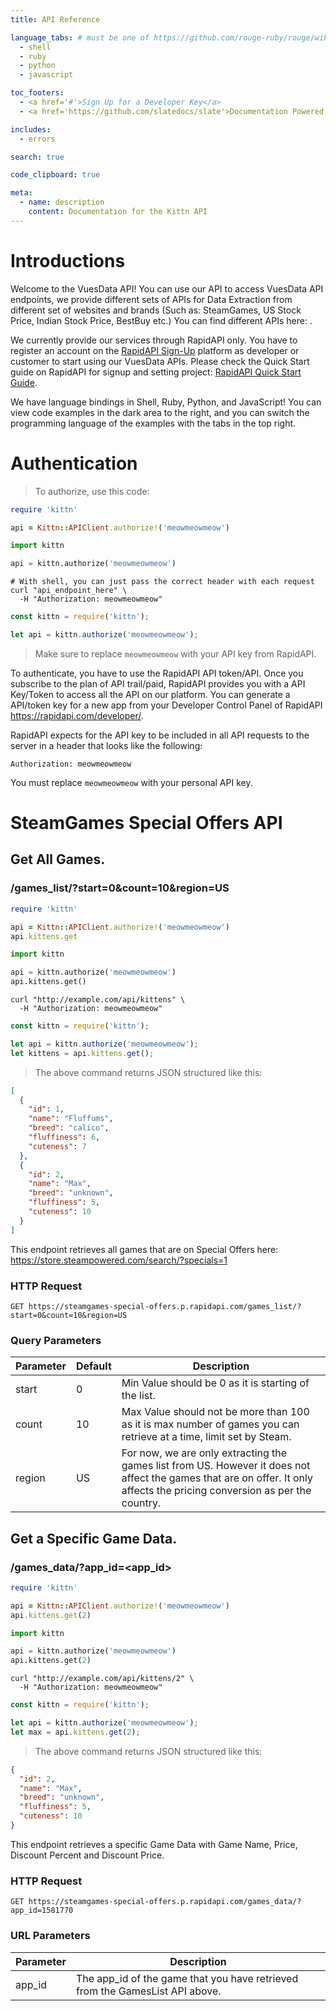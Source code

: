 ```yaml
---
title: API Reference

language_tabs: # must be one of https://github.com/rouge-ruby/rouge/wiki/List-of-supported-languages-and-lexers
  - shell
  - ruby
  - python
  - javascript

toc_footers:
  - <a href='#'>Sign Up for a Developer Key</a>
  - <a href='https://github.com/slatedocs/slate'>Documentation Powered by Slate</a>

includes:
  - errors

search: true

code_clipboard: true

meta:
  - name: description
    content: Documentation for the Kittn API
---
```


# Introductions

Welcome to the VuesData API! You can use our API to access VuesData API endpoints, we provide different sets of APIs for Data Extraction from different set of websites and brands (Such as: SteamGames, US Stock Price, Indian Stock Price, BestBuy etc.) You can find different APIs here: .

We currently provide our services through RapidAPI only. You have to register an account on the <a href='https://rapidapi.com/auth/sign-up/'>RapidAPI Sign-Up</a> platform as developer or customer to start using our VuesData APIs. Please check the Quick Start guide on RapidAPI for signup and setting project: <a href='https://docs.rapidapi.com/docs/consumer-quick-start-guide'>RapidAPI Quick Start Guide</a>.

We have language bindings in Shell, Ruby, Python, and JavaScript! You can view code examples in the dark area to the right, and you can switch the programming language of the examples with the tabs in the top right.

# Authentication

> To authorize, use this code:

```ruby
require 'kittn'

api = Kittn::APIClient.authorize!('meowmeowmeow')
```

```python
import kittn

api = kittn.authorize('meowmeowmeow')
```

```shell
# With shell, you can just pass the correct header with each request
curl "api_endpoint_here" \
  -H "Authorization: meowmeowmeow"
```

```javascript
const kittn = require('kittn');

let api = kittn.authorize('meowmeowmeow');
```

> Make sure to replace `meowmeowmeow` with your API key from RapidAPI.

To authenticate, you have to use the RapidAPI API token/API. Once you subscribe to the plan of API trail/paid, RapidAPI provides you with a API Key/Token to access all the API on our platform. You can generate a API/token key for a new app from your Developer Control Panel of RapidAPI <a href='https://rapidapi.com/developer/'>https://rapidapi.com/developer/</a>.

RapidAPI expects for the API key to be included in all API requests to the server in a header that looks like the following:

`Authorization: meowmeowmeow`

<aside class="notice">
You must replace <code>meowmeowmeow</code> with your personal API key.
</aside>

# SteamGames Special Offers API

## Get All Games.

### /games_list/?start=0&count=10&region=US


```ruby
require 'kittn'

api = Kittn::APIClient.authorize!('meowmeowmeow')
api.kittens.get
```

```python
import kittn

api = kittn.authorize('meowmeowmeow')
api.kittens.get()
```

```shell
curl "http://example.com/api/kittens" \
  -H "Authorization: meowmeowmeow"
```

```javascript
const kittn = require('kittn');

let api = kittn.authorize('meowmeowmeow');
let kittens = api.kittens.get();
```

> The above command returns JSON structured like this:

```json
[
  {
    "id": 1,
    "name": "Fluffums",
    "breed": "calico",
    "fluffiness": 6,
    "cuteness": 7
  },
  {
    "id": 2,
    "name": "Max",
    "breed": "unknown",
    "fluffiness": 5,
    "cuteness": 10
  }
]
```

This endpoint retrieves all games that are on Special Offers here: <a href='https://store.steampowered.com/search/?specials=1'>https://store.steampowered.com/search/?specials=1</a>

### HTTP Request

`GET https://steamgames-special-offers.p.rapidapi.com/games_list/?start=0&count=10&region=US`

### Query Parameters

Parameter | Default | Description
--------- | ------- | -----------
start | 0 | Min Value should be 0 as it is starting of the list.
count | 10 | Max Value should not be more than 100 as it is max number of games you can retrieve at a time, limit set by Steam.
region | US | For now, we are only extracting the games list from US. However it does not affect the games that are on offer. It only affects the pricing conversion as per the country.


## Get a Specific Game Data.

### /games_data/?app_id=<app_id>

```ruby
require 'kittn'

api = Kittn::APIClient.authorize!('meowmeowmeow')
api.kittens.get(2)
```

```python
import kittn

api = kittn.authorize('meowmeowmeow')
api.kittens.get(2)
```

```shell
curl "http://example.com/api/kittens/2" \
  -H "Authorization: meowmeowmeow"
```

```javascript
const kittn = require('kittn');

let api = kittn.authorize('meowmeowmeow');
let max = api.kittens.get(2);
```

> The above command returns JSON structured like this:

```json
{
  "id": 2,
  "name": "Max",
  "breed": "unknown",
  "fluffiness": 5,
  "cuteness": 10
}
```

This endpoint retrieves a specific Game Data with Game Name, Price, Discount Percent and Discount Price.


### HTTP Request

`GET https://steamgames-special-offers.p.rapidapi.com/games_data/?app_id=1581770`

### URL Parameters

Parameter | Description
--------- | -----------
app_id | The app_id of the game that you have retrieved from the GamesList API above.
